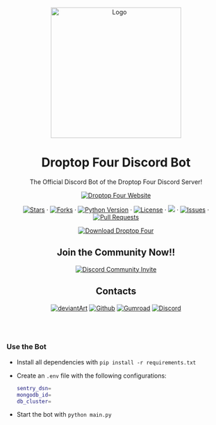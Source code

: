 <!-- PROJECT LOGO -->

<br />
<p align="center">
    <a href="https://github.com/66Bunz/Droptop-Four-Discord-Bot">
        <img src="https://user-images.githubusercontent.com/66331265/229746054-eb3759dd-fb32-4f1f-9d9d-45b5f3764c33.png"
            alt="Logo" width="300" height="300">
    </a>
</p>

<!-- TITLE -->

<h1 align="center">Droptop Four Discord Bot</h1>

<!-- INTRO -->

<p align="center">
    The Official Discord Bot of the Droptop Four Discord Server!
</p>

<!-- DROPTOP SITE -->

<p align="center">
    <a href="https://droptopfour.com"><img
            src="https://img.shields.io/static/v1?label=Droptop+Four&message=Website&color=50AE5C&style=for-the-badge" alt="Droptop Four Website"></a>
</p>

<!-- BUTTONS -->

<p align="center">
    <a href="https://github.com/66Bunz/Droptop-Four-Discord-Bot/stargazers"><img
            src="https://img.shields.io/github/stars/66Bunz/Droptop-Four-Discord-Bot.svg" alt="Stars"></a>
    ·
    <a href="https://github.com/66Bunz/Droptop-Four-Discord-Bot/network"><img
            src="https://img.shields.io/github/forks/66Bunz/Droptop-Four-Discord-Bot.svg" alt="Forks"></a>
    ·
    <a href="https://python.org"><img src="https://img.shields.io/badge/python-3.10.8-blue.svg"
            alt="Python Version"></a>
    ·
    <a href="https://github.com/66Bunz/Droptop-Four-Discord-Bot/blob/master/LICENSE"><img
            src="https://img.shields.io/github/license/66Bunz/Droptop-Four-Discord-Bot.svg" alt="License"></a>
    ·
    <a href="#"><img 
            src="https://img.shields.io/endpoint?url=https://gist.githubusercontent.com/66Bunz/0082c3b7bfd24146abe41c5ff336164f/raw/Droptop-Four-Discord-Bot.json"></a>
    ·
    <a href="https://GitHub.com/66Bunz/Droptop-Four-Discord-Bot/issues/"><img
            src="https://img.shields.io/github/issues/66Bunz/Droptop-Four-Discord-Bot.svg" alt="Issues"></a>
    ·
    <a href="https://GitHub.com/66Bunz/Droptop-Four-Discord-Bot/pull/"><img
            src="https://img.shields.io/github/issues-pr/66Bunz/Droptop-Four-Discord-Bot.svg" alt="Pull Requests"></a>
</p>
<!-- DROPTOPFOUR DOWNLOAD -->
<p align="center">
    <a href="https://github.com/Droptop-Four/Droptop-Four/releases/latest"><img
            src="https://img.shields.io/static/v1?label=Download&message=Droptop+Four&color=50AE5C&style=for-the-badge" alt="Download Droptop Four"></a>
</p>

<!-- DROPTOPFOUR DISCORD -->

<p><h2 align="center">Join the Community Now!!</h2></p>

<!-- DISCORD BANNER -->

<p align="center">
  <a href="https://discord.gg/aGQ6uE4Fgp" target="_blank">
    <img src="https://discordapp.com/api/guilds/800124057923485728/widget.png?style=banner3" alt="Discord Community Invite"/>
  </a>
</p>

<!-- DROPTOPFOUR CONTACTS -->

<p><h2 align="center">Contacts</h2></p>

<!-- CONTACTS -->

<p align="center">
    <a href="https://www.deviantart.com/cariboudjan/art/droptop-four-762812007">
      <img src="https://img.shields.io/badge/DeviantArt-05CC47?style=for-the-badge&logo=deviantart&logoColor=white" alt="deviantArt"></a>
    <a href="https://github.com/Droptop-Four">
      <img src="https://img.shields.io/badge/GitHub-100000?style=for-the-badge&logo=github&logoColor=white" alt="Github"></a>
    <a href="https://cariboudjan.gumroad.com/l/droptop">
      <img src="https://img.shields.io/badge/Gumroad-36A9AE?style=for-the-badge&logo=gumroad&logoColor=white" alt="Gumroad"></a>
    <a href="https://discord.gg/aGQ6uE4Fgp">
      <img src="https://img.shields.io/badge/Discord-5865F2?style=for-the-badge&logo=discord&logoColor=white" alt="Discord"></a>
</p><br><br>

### Use the Bot

- Install all dependencies with `pip install -r requirements.txt`

- Create an `.env` file with the following configurations:
  
  ```bash
  sentry_dsn=
  mongodb_id=
  db_cluster=
  ```

- Start the bot with `python main.py`